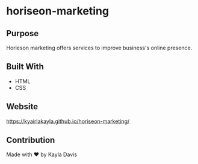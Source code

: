 # horiseon-marketing

## Purpose
Horieson marketing offers services to improve business's online presence.

## Built With
* HTML
* CSS

## Website
https://kyairlakayla.github.io/horiseon-marketing/

## Contribution
Made with ❤️ by Kayla Davis
